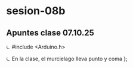 # sesion-08b
## Apuntes clase 07.10.25

⏾ #include <Arduino.h>

⏾ En la clase, el murcielago lleva punto y coma }; 

  
